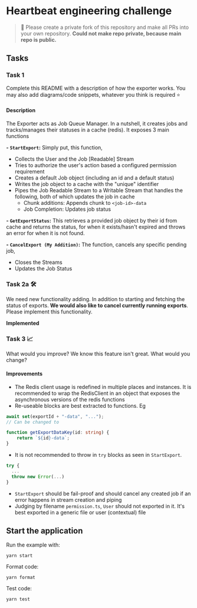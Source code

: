 # Heartbeat engineering challenge

> 🚨 Please create a private fork of this repository and make all PRs into your own repository.
> **Could not make repo private, because main repo is public.**

## Tasks

### Task 1

Complete this README with a description of how the exporter works. You may
also add diagrams/code snippets, whatever you think is required ⭐️

#### Description
The Exporter acts as Job Queue Manager. In a nutshell, it creates jobs and 
tracks/manages their statuses in a cache (redis). It exposes 3 main functions

**- `StartExport`:** Simply put, this function,
- Collects the User and the Job [Readable] Stream
- Tries to authorize the user's action based a configured permission requirement
- Creates a default Job object (including an id and a default status)
- Writes the job object to a cache with the "unique" identifier
- Pipes the Job Readable Stream to a Writable Stream that handles the following, 
both of which updates the job in cache
    - Chunk additions: Appends chunk to `<job-id>-data`
    - Job Completion: Updates job status 

**- `GetExportStatus`:** This retrieves a provided job object by their id from
cache and returns the status, for when it exists/hasn't expired and throws an error
for when it is not found.
  
**- `CancelExport (My Addition)`:** The function, cancels any specific pending job,
- Closes the Streams
- Updates the Job Status


### Task 2a 🛠

We need new functionality adding. In addition to starting and fetching the
status of exports. **We would also like to cancel currently running exports**. Please implement
this functionality.

**Implemented**

### Task 3 📈

What would you improve? We know this feature isn't great. What would you change?

#### Improvements
- The Redis client usage is redefined in multiple places and instances. It is recommended to wrap
the RedisClient in an object that exposes the asynchronous versions of the redis functions
- Re-useable blocks are best extracted to functions. Eg
```ts
await set(exportId + "-data", "...");
// Can be changed to

function getExportDataKey(id: string) {
	return `${id}-data`;
}
```
- It is not recommended to throw in `try` blocks as seen in `StartExport`.
```ts
try {
  ...
  throw new Error(...)
}
```
- `StartExport` should be fail-proof and should cancel any created job if an error happens 
in stream creation and piping
- Judging by filename `permission.ts`, `User` should not exported in it. It's best exported in a
generic file or user (contextual) file

## Start the application

Run the example with:

```shell
yarn start
```

Format code:

```shell
yarn format
```

Test code:

```shell
yarn test
```
